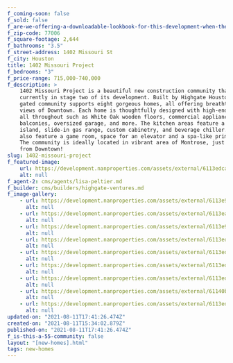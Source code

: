 ```yaml
---
f_coming-soon: false
f_sold: false
f_are-we-offering-a-downloadable-lookbook-for-this-development-when-they-submit-their-contact-info: false
f_zip-code: 77006
f_square-footage: 2,644
f_bathrooms: "3.5"
f_street-address: 1402 Missouri St
f_city: Houston
title: 1402 Missouri Project
f_bedrooms: "3"
f_price-range: 715,000-740,000
f_description: >
    1402 Missouri Project is a beautiful new construction community that is
    currently in stage two of its development. Built by Highgate Houston, this
    gated community supports eight gorgeous homes, all offering breathtaking patio
    views of Downtown. Each home is thoughtfully designed with high-end features
    all throughout such as White Oak wooden floors, commercial appliances, two
    balconies, oversized garage, and more. The kitchen areas feature a spacious
    island, slide-in gas range, custom cabinetry, and beverage chiller. The homes
    also feature a game room, space for an elevator and a spa-like primary bath.
    The community is ideally located in vibrant area of Montrose, just minutes
    from Downtown!
slug: 1402-missouri-project
f_featured-image:
    url: https://development.nanproperties.com/assets/external/6113edca259507fc42c08252_living20room201201.jpg
    alt: null
f_agent-2: cms/agents/lisa-peltier.md
f_builder: cms/builders/highgate-ventures.md
f_image-gallery:
    - url: https://development.nanproperties.com/assets/external/6113e96696ee48760b3ba3c1_outside20drone204201.jpg
      alt: null
    - url: https://development.nanproperties.com/assets/external/6113ea1f609a5098ee4ecb1e_second20story203202.jpg
      alt: null
    - url: https://development.nanproperties.com/assets/external/6113e9f2533021694644c242_stairs201201.jpg
      alt: null
    - url: https://development.nanproperties.com/assets/external/6113edc91927bfd36a55e058_kitchen2013201.jpg
      alt: null
    - url: https://development.nanproperties.com/assets/external/6113ed3a41e0e0989b77ee78_primary20bedroom207201.jpg
      alt: null
    - url: https://development.nanproperties.com/assets/external/6113ed7ca1a68fdee4f6e484_primary20bathroom202201.jpg
      alt: null
    - url: https://development.nanproperties.com/assets/external/6113ed60010a7c3490b59041_primary20bedroom201201.jpg
      alt: null
    - url: https://development.nanproperties.com/assets/external/61140b8f5c75f4df86f1ac76_primary20bathroom201201.jpg
      alt: null
    - url: https://development.nanproperties.com/assets/external/6113edc947d26c5165700484_kitchen2015201.jpg
      alt: null
updated-on: "2021-08-11T17:41:26.474Z"
created-on: "2021-08-11T15:34:02.879Z"
published-on: "2021-08-11T17:41:26.474Z"
f_is-this-a-55-community: false
layout: "[new-homes].html"
tags: new-homes
---
```

